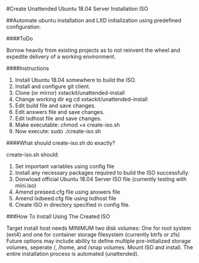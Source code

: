 #Create Unattended Ubuntu 18.04 Server Installation ISO

##Automate ubuntu installation and LXD initialization using predefined configuration.

####ToDo

Borrow heavily from existing projects as to not reinvent the wheel and expedite delivery of a working environment.

####Instructions

1. Install Ubuntu 18.04 somewhere to build the ISO.
2. Install and configure git client.
3. Clone (or mirror) xstackit/unattended-install
4. Change working dir eg cd xstackit/unattended-install
5. Edit build file and save changes.
6. Edit answers file and save changes.
7. Edit lxdhost file and save changes.
8. Make executable: chmod +x create-iso.sh
9. Now execute: sudo ./create-iso.sh

####What should create-iso.sh do exactly?

create-iso.sh should:
1. Set important variables using config file
2. Install any necessary packages required to build the ISO successfully.
3. Donwload official Ubuntu 18.04 Server ISO file (currently testing with mini.iso)
4. Amend preseed.cfg file using answers file
5. Amend lxdseed.cfg file using lxdhost file
6. Create ISO in directory specified in config file.

###How To Install Using The Created ISO

Target install host needs MINIMUM two disk volumes: One for root system (ext4) and one for container storage filesystem (currently btrfs or zfs)
Future options may include ability to define multiple pre-initialized storage volumes, seperate /, /home, and /snap volumes.
Mount ISO and install. The entire installation process is automated (unattended).
